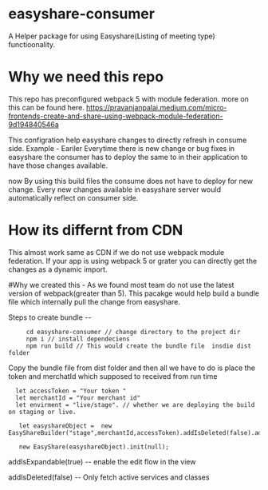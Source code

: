 # easyshare-consumer
   A Helper package for using Easyshare(Listing of meeting type) functioonality. 
# Why  we need this repo 
  This repo has preconfigured webpack 5 with module federation.
  more on this can be found here. https://pravanjanpalai.medium.com/micro-frontends-create-and-share-using-webpack-module-federation-9d194840546a
 
 This configration help easyshare changes to directly refresh in consume side. 
 Example - Eariler Everytime there is new change or bug fixes in easyshare the consumer has to deploy the same to 
 in their application to have those changes available. 
 
 now By using this build files the consume does not have to deploy for new change.  Every new changes available in 
 easyshare  server  would automatically reflect on consumer side. 
 
 
 # How its differnt from CDN 
   This almost work same as CDN if we do not use webpack module federation. If your app is using webpack 5 or grater you can directly get the changes as a dynamic import. 
 
     
#Why we created this - 
  As we found most team do not use the latest version of webpack(greater than 5). This pacakge would help build a bundle file which internally 
pull the change from easyshare. 

Steps to create bundle -- 

         cd easyshare-consumer // change directory to the project dir
         npm i // install dependeciens 
         npm run build // This would create the bundle file  insdie dist folder 
 
Copy the bundle file from dist folder and then  all we have to do is place the token and merchatId which supposed to received from run time
      
      let accessToken = "Your token "
      let merchantId = "Your merchant id"
      let envirment = "live/stage". // whether we are deploying the build on staging or live.

       let easyshareObject =  new EasyShareBuilder("stage",merchantId,accessToken).addIsDeleted(false).addIsExpendable(true).build();
       
       new EasyShare(easyshareObject).init(null);
addIsExpandable(true) -- enable the edit flow in the view

addIsDeleted(false)  -- Only fetch active services and classes 

